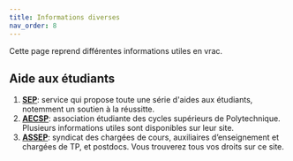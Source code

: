 ```yaml
---
title: Informations diverses
nav_order: 8
---
```



Cette page reprend différentes informations utiles en vrac.

## Aide aux étudiants

1. [**SEP**](https://etudiant.polymtl.ca/sep/): service qui propose toute une série d'aides aux étudiants, notemment un soutien à la réussitte.
2. [**AECSP**](https://aecsp.qc.ca/): association étudiante des cycles supérieurs de Polytechnique. Plusieurs informations utiles sont disponibles sur leur site. 
3. [**ASSEP**](https://syndicat-assep.org/fr/): syndicat des chargées de cours, auxiliaires d’enseignement et chargées de TP, et postdocs. Vous trouverez tous vos droits sur ce site.